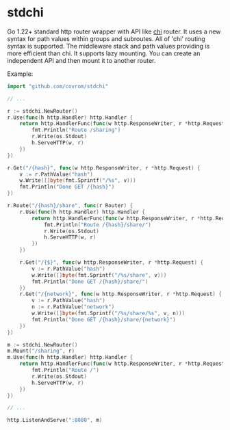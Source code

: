 # stdchi
Go 1.22+ standard http router wrapper with API like [chi](https://github.com/go-chi/chi) router.
It uses a new syntax for path values ​​within groups and subroutes.
All of 'chi' routing syntax is supported. The middleware stack and path values providing is more efficient than chi.
It supports lazy mounting. You can create an independent API and then mount it to another router. 

Example:

```go
import "github.com/covrom/stdchi"

// ...

r := stdchi.NewRouter()
r.Use(func(h http.Handler) http.Handler {
    return http.HandlerFunc(func(w http.ResponseWriter, r *http.Request) {
        fmt.Println("Route /sharing")
        r.Write(os.Stdout)
        h.ServeHTTP(w, r)
    })
})

r.Get("/{hash}", func(w http.ResponseWriter, r *http.Request) {
    v := r.PathValue("hash")
    w.Write([]byte(fmt.Sprintf("/%s", v)))
    fmt.Println("Done GET /{hash}")
})

r.Route("/{hash}/share", func(r Router) {
    r.Use(func(h http.Handler) http.Handler {
        return http.HandlerFunc(func(w http.ResponseWriter, r *http.Request) {
            fmt.Println("Route /{hash}/share/")
            r.Write(os.Stdout)
            h.ServeHTTP(w, r)
        })
    })

    r.Get("/{$}", func(w http.ResponseWriter, r *http.Request) {
        v := r.PathValue("hash")
        w.Write([]byte(fmt.Sprintf("/%s/share", v)))
        fmt.Println("Done GET /{hash}/share/")
    })
    r.Get("/{network}", func(w http.ResponseWriter, r *http.Request) {
        v := r.PathValue("hash")
        n := r.PathValue("network")
        w.Write([]byte(fmt.Sprintf("/%s/share/%s", v, n)))
        fmt.Println("Done GET /{hash}/share/{network}")
    })
})

m := stdchi.NewRouter()
m.Mount("/sharing", r)
m.Use(func(h http.Handler) http.Handler {
    return http.HandlerFunc(func(w http.ResponseWriter, r *http.Request) {
        fmt.Println("Route /")
        r.Write(os.Stdout)
        h.ServeHTTP(w, r)
    })
})

// ...

http.ListenAndServe(":8080", m)
```
